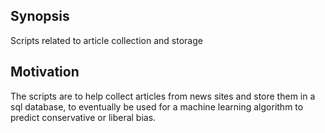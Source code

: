 ## Synopsis

Scripts related to article collection and storage 

## Motivation

The scripts are to help collect articles from news sites and store them in a sql database, to eventually be used for a machine learning algorithm to predict conservative or liberal bias. 
